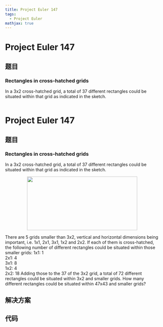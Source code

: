 ```yaml
---
title: Project Euler 147
tags:
  - Project Euler
mathjax: true
---
```

<escape><!-- more --></escape>
    
# Project Euler 147
## 题目
### Rectangles in cross-hatched grids

In a 3x2 cross-hatched grid, a total of 37 different rectangles could be situated within that grid as indicated in the sketch.
<div class="center"><img src="project/images/p147.png" class="dark_img" alt="" />

# Project Euler 147
## 题目
### Rectangles in cross-hatched grids
In a 3x2 cross-hatched grid, a total of 37 different rectangles could be situated within that grid as indicated in the sketch.
<center><img src="https://projecteuler.net/project/images/p147.gif" width="361" height="176" alt=""></center>

There are 5 grids smaller than 3x2, vertical and horizontal dimensions being important, i.e. 1x1, 2x1, 3x1, 1x2 and 2x2. If each of them is cross-hatched, the following number of different rectangles could be situated within those smaller grids:
1x1: 1<br>2x1: 4<br>3x1: 8<br>1x2: 4<br>2x2: 18
Adding those to the 37 of the 3x2 grid, a total of 72 different rectangles could be situated within 3x2 and smaller grids.
How many different rectangles could be situated within 47x43 and smaller grids?


## 解决方案


## 代码


